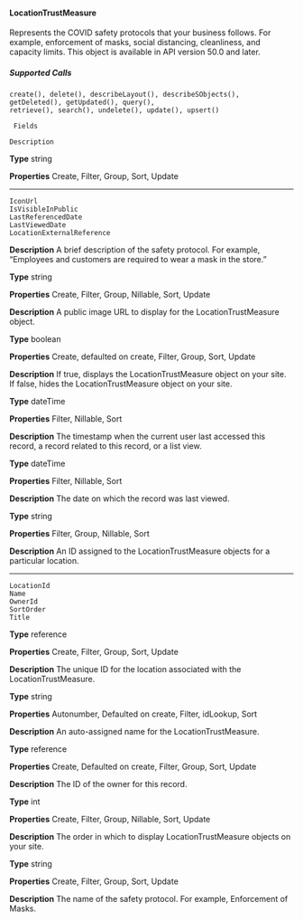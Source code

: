 #### LocationTrustMeasure

Represents the COVID safety protocols that your business follows. For example, enforcement of masks, social distancing, cleanliness,
and capacity limits. This object is available in API version 50.0 and later.

##### Supported Calls
```
create(), delete(), describeLayout(), describeSObjects(), getDeleted(), getUpdated(), query(),
retrieve(), search(), undelete(), update(), upsert()

 Fields

```
```
Description

```

**Type**
string

**Properties**
Create, Filter, Group, Sort, Update


-----

```
IconUrl
IsVisibleInPublic
LastReferencedDate
LastViewedDate
LocationExternalReference

```

**Description**
A brief description of the safety protocol. For example, “Employees and customers are required
to wear a mask in the store.”

**Type**
string

**Properties**
Create, Filter, Group, Nillable, Sort, Update

**Description**
A public image URL to display for the LocationTrustMeasure object.

**Type**
boolean

**Properties**
Create, defaulted on create, Filter, Group, Sort, Update

**Description**
If true, displays the LocationTrustMeasure object on your site. If false, hides the
LocationTrustMeasure object on your site.

**Type**
dateTime

**Properties**
Filter, Nillable, Sort

**Description**
The timestamp when the current user last accessed this record, a record related to this record,
or a list view.

**Type**
dateTime

**Properties**
Filter, Nillable, Sort

**Description**
The date on which the record was last viewed.

**Type**
string

**Properties**
Filter, Group, Nillable, Sort

**Description**
An ID assigned to the LocationTrustMeasure objects for a particular location.


-----

```
LocationId
Name
OwnerId
SortOrder
Title

```

**Type**
reference

**Properties**
Create, Filter, Group, Sort, Update

**Description**
The unique ID for the location associated with the LocationTrustMeasure.

**Type**
string

**Properties**
Autonumber, Defaulted on create, Filter, idLookup, Sort

**Description**
An auto-assigned name for the LocationTrustMeasure.

**Type**
reference

**Properties**
Create, Defaulted on create, Filter, Group, Sort, Update

**Description**
The ID of the owner for this record.

**Type**
int

**Properties**
Create, Filter, Group, Nillable, Sort, Update

**Description**
The order in which to display LocationTrustMeasure objects on your site.

**Type**
string

**Properties**
Create, Filter, Group, Sort, Update

**Description**
The name of the safety protocol. For example, Enforcement of Masks.


